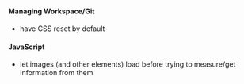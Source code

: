 #### Managing Workspace/Git
- have CSS reset by default
#### JavaScript
- let images (and other elements) load before trying to measure/get information
  from them